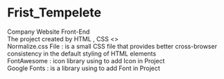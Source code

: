 # Frist_Tempelete

Company Website Front-End <br>
The project created by HTML , CSS <> <br>
Normalize.css File : is a small CSS file that provides better cross-browser consistency in the default styling of HTML elements <br>
FontAwesome : icon library using to add Icon in Project <br>
Google Fonts :  is a library using to add Font in Project 

